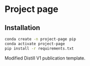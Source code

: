 # Project page

## Installation

```bash
conda create -n project-page pip
conda activate project-page
pip install -r requirements.txt
```

Modified Distill V1 publication template.
